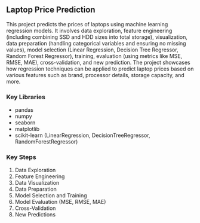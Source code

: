 ## Laptop Price Prediction

This project predicts the prices of laptops using machine learning regression models. It involves data exploration, feature engineering (including combining SSD and HDD sizes into total storage), visualization, data preparation (handling categorical variables and ensuring no missing values), model selection (Linear Regression, Decision Tree Regressor, Random Forest Regressor), training, evaluation (using metrics like MSE, RMSE, MAE), cross-validation, and new prediction. The project showcases how regression techniques can be applied to predict laptop prices based on various features such as brand, processor details, storage capacity, and more.

### Key Libraries

- pandas
- numpy
- seaborn
- matplotlib
- scikit-learn (LinearRegression, DecisionTreeRegressor, RandomForestRegressor)

### Key Steps

1. Data Exploration
2. Feature Engineering
3. Data Visualization
4. Data Preparation
5. Model Selection and Training
6. Model Evaluation (MSE, RMSE, MAE)
7. Cross-Validation
8. New Predictions
